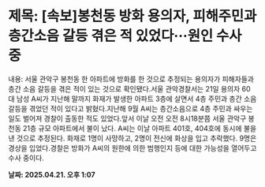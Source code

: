 # **제목: [속보]봉천동 방화 용의자, 피해주민과 층간소음 갈등 겪은 적 있었다···원인 수사 중**

  내용: 서울 관악구 봉천동 한 아파트에 방화를 한 것으로 추정되는 용의자가 피해자들과 층간 소음 갈등을 겪은 적이 있는 것으로 확인됐다.서울 관악경찰서는 21일 용의자 60대 남성 A씨가 지난해 말까지 화재가 발생한 아파트 3층에 살면서 4층 주민과 층간 소음 갈등을 겪었던 적이 있다고 밝혔다.지난해 9월 A씨는 층간소음으로 4층 주민과 싸우는 일도 벌어져 경찰이 출동한 적도 있었다.앞서 이날 오전 오전 8시18분쯤 서울 관악구 봉천동 21층 규모 아파트에서 불이 났다. A씨는 이날 아파트 401호, 404호에 동시에 불을 낸 것으로 추정된다. 화재로 1명이 사망하고, 2명이 전신에 화상을 입고 추락했다. 9명은 경상을 입었다.경찰은 방화가 A씨의 원한에 의한 범행인지 등에 대한 가능성을 열어두고 수사 중이다.

  **날짜: 2025.04.21. 오후 1:07**